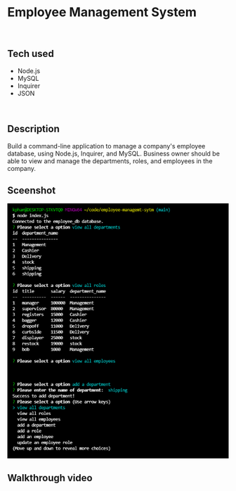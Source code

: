 # Employee Management System

<br>

## Tech used
- Node.js
- MySQL
- Inquirer
- JSON

<br>

## Description
Build a command-line application to manage a company's employee database, using Node.js, Inquirer, and MySQL.
Business owner should be able to view and manage the departments, roles, and employees in the company.

## Sceenshot
[![A screenshot showing the command-line employee management application](./Assets/employee-managemt.png)](https://2u-20.wistia.com/medias/2lnle7xnpk)


## Walkthrough video
